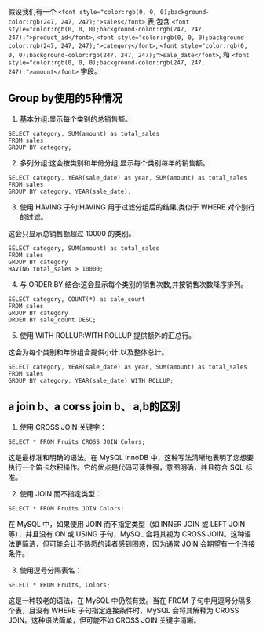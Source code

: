 <font style="color:rgb(0, 0, 0);background-color:rgb(247, 247, 247);">假设我们有一个 </font>`<font style="color:rgb(0, 0, 0);background-color:rgb(247, 247, 247);">sales</font>`<font style="color:rgb(0, 0, 0);background-color:rgb(247, 247, 247);"> 表,包含 </font>`<font style="color:rgb(0, 0, 0);background-color:rgb(247, 247, 247);">product_id</font>`<font style="color:rgb(0, 0, 0);background-color:rgb(247, 247, 247);">, </font>`<font style="color:rgb(0, 0, 0);background-color:rgb(247, 247, 247);">category</font>`<font style="color:rgb(0, 0, 0);background-color:rgb(247, 247, 247);">, </font>`<font style="color:rgb(0, 0, 0);background-color:rgb(247, 247, 247);">sale_date</font>`<font style="color:rgb(0, 0, 0);background-color:rgb(247, 247, 247);">, 和 </font>`<font style="color:rgb(0, 0, 0);background-color:rgb(247, 247, 247);">amount</font>`<font style="color:rgb(0, 0, 0);background-color:rgb(247, 247, 247);"> 字段。</font>

## <font style="color:rgb(0, 0, 0);background-color:rgb(247, 247, 247);">Group by使用的5种情况</font>
1. <font style="color:rgb(0, 0, 0);background-color:rgb(247, 247, 247);">基本分组:显示每个类别的总销售额。</font>

```plain
SELECT category, SUM(amount) as total_sales
FROM sales
GROUP BY category;
```

<font style="color:rgb(0, 0, 0);background-color:rgb(247, 247, 247);"></font>

<font style="color:rgb(0, 0, 0);background-color:rgb(247, 247, 247);"></font>

2. <font style="color:rgb(0, 0, 0);background-color:rgb(247, 247, 247);">多列分组:这会按类别和年份分组,显示每个类别每年的销售额。</font>

```plain
SELECT category, YEAR(sale_date) as year, SUM(amount) as total_sales
FROM sales
GROUP BY category, YEAR(sale_date);
```

<font style="color:rgb(0, 0, 0);background-color:rgb(247, 247, 247);"></font>

3. <font style="color:rgb(0, 0, 0);background-color:rgb(247, 247, 247);">使用 HAVING 子句:HAVING 用于过滤分组后的结果,类似于 WHERE 对个别行的过滤。</font>

<font style="color:rgb(0, 0, 0);background-color:rgb(247, 247, 247);">这会只显示总销售额超过 10000 的类别。</font>

```plain
SELECT category, SUM(amount) as total_sales
FROM sales
GROUP BY category
HAVING total_sales > 10000;
```

<font style="color:rgb(0, 0, 0);background-color:rgb(247, 247, 247);"></font>

4. <font style="color:rgb(0, 0, 0);background-color:rgb(247, 247, 247);">与 ORDER BY 结合:这会显示每个类别的销售次数,并按销售次数降序排列。</font>

```plain
SELECT category, COUNT(*) as sale_count
FROM sales
GROUP BY category
ORDER BY sale_count DESC;
```

<font style="color:rgb(0, 0, 0);background-color:rgb(247, 247, 247);"></font>

5. <font style="color:rgb(0, 0, 0);background-color:rgb(247, 247, 247);">使用 WITH ROLLUP:WITH ROLLUP 提供额外的汇总行。</font>

<font style="color:rgb(0, 0, 0);background-color:rgb(247, 247, 247);">这会为每个类别和年份组合提供小计,以及整体总计。</font>

```plain
SELECT category, YEAR(sale_date) as year, SUM(amount) as total_sales
FROM sales
GROUP BY category, YEAR(sale_date) WITH ROLLUP;
```

<font style="color:rgb(0, 0, 0);background-color:rgb(247, 247, 247);"></font>

<font style="color:rgb(0, 0, 0);background-color:rgb(247, 247, 247);"></font>

## <font style="color:rgb(0, 0, 0);background-color:rgb(247, 247, 247);">a join b、a corss join b、 a,b的区别</font>
1. <font style="color:rgb(0, 0, 0);background-color:rgb(247, 247, 247);">使用 CROSS JOIN 关键字：</font>

```plain
SELECT * FROM Fruits CROSS JOIN Colors;
```

<font style="color:rgb(0, 0, 0);background-color:rgb(247, 247, 247);">这是最标准和明确的语法。在 MySQL InnoDB 中，这种写法清晰地表明了您想要执行一个笛卡尔积操作。它的优点是代码可读性强，意图明确，并且符合 SQL 标准。</font>

<font style="color:rgb(0, 0, 0);background-color:rgb(247, 247, 247);"></font>

2. <font style="color:rgb(0, 0, 0);background-color:rgb(247, 247, 247);">使用 JOIN 而不指定类型：</font>

```plain
SELECT * FROM Fruits JOIN Colors;
```

<font style="color:rgb(0, 0, 0);background-color:rgb(247, 247, 247);">在 MySQL 中，如果使用 JOIN 而不指定类型（如 INNER JOIN 或 LEFT JOIN 等），并且没有 ON 或 USING 子句，MySQL 会将其视为 CROSS JOIN。这种语法更简洁，但可能会让不熟悉的读者感到困惑，因为通常 JOIN 会期望有一个连接条件。</font>

<font style="color:rgb(0, 0, 0);background-color:rgb(247, 247, 247);"></font>

3. <font style="color:rgb(0, 0, 0);background-color:rgb(247, 247, 247);">使用逗号分隔表名：</font>

```plain
SELECT * FROM Fruits, Colors;
```

<font style="color:rgb(0, 0, 0);background-color:rgb(247, 247, 247);">这是一种较老的语法，在 MySQL 中仍然有效。当在 FROM 子句中用逗号分隔多个表，且没有 WHERE 子句指定连接条件时，MySQL 会将其解释为 CROSS JOIN。这种语法简单，但可能不如 CROSS JOIN 关键字清晰。</font>

<font style="background-color:rgb(247, 247, 247);"></font>


